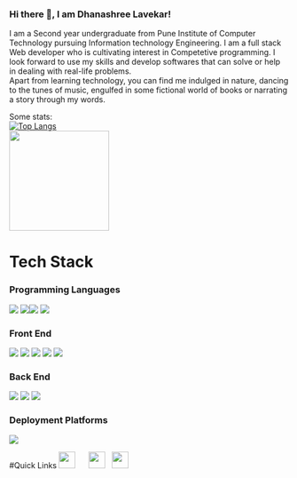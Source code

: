 ### Hi there 👋, I am Dhanashree Lavekar!  
I am a Second year undergraduate from Pune Institute of Computer Technology pursuing Information technology Engineering. I am a full stack Web developer who is cultivating interest in Competetive programming. I look forward to use my skills and develop softwares that can solve or help in dealing with real-life problems.  
Apart from learning technology, you can find me indulged in nature, dancing to the tunes of music, engulfed in some fictional world of books or narrating a story through my words.  
  
  Some stats:  
  [![Top Langs](https://github-readme-stats.vercel.app/api/top-langs/?username=dclavekar)](https://github.com/dclavekar/github-readme-stats)  
<img height="180em" src="https://github-readme-stats.vercel.app/api?username=dclavekar&show_icons=true&hide_border=true&&count_private=true&include_all_commits=true&bg_color=#656565" /><br>
# Tech Stack  
  
### Programming Languages

 <img src="https://img.shields.io/badge/C-000000?style=for-the-badge&logo=django&logoColor=white"> <img src="https://img.shields.io/badge/C++-000000?style=for-the-badge&logo=django&logoColor=white"><img src="https://img.shields.io/badge/Python-ffd340?style=for-the-badge&logo=python&logoColor=black"> <img src="https://img.shields.io/badge/Java-e11e21?style=for-the-badge&logo=java&logoColor=white">

### Front End

<img src="https://img.shields.io/badge/HTML5-E34F26?style=for-the-badge&logo=html5&logoColor=white"> <img  src="https://img.shields.io/badge/CSS3-1572B6?style=for-the-badge&logo=css3&logoColor=white"> <img  src="https://img.shields.io/badge/JavaScript-F7DF1E?style=for-the-badge&logo=javascript&logoColor=black"> <img  src="https://img.shields.io/badge/Bootstrap-563D7C?style=for-the-badge&logo=bootstrap&logoColor=white"> <img  src="https://img.shields.io/badge/jQuery-4682B4?style=for-the-badge&logo=jQuery&logoColor=white">
### Back End

 <img src="https://img.shields.io/badge/Django-103e2e?style=for-the-badge&logo=django&logoColor=white"> <img src="https://img.shields.io/badge/Python-ffd340?style=for-the-badge&logo=python&logoColor=black"> <img src="https://img.shields.io/badge/Java-e11e21?style=for-the-badge&logo=java&logoColor=white">

### Deployment Platforms

<img src="https://img.shields.io/badge/Heroku-000000?style=for-the-badge&logo=heroku&logoColor=white">  
  

#Quick Links
<a href="https://www.linkedin.com/in/dclavekar/"><img height="30" src="https://github.com/anirudhbelwadi/anirudhbelwadi/blob/master/images/linkedin.png"></a>&nbsp;&nbsp;
</a>&nbsp;&nbsp;
<a href="mailto:dclavekar@gmail.com"><img height="30" src="https://github.com/anirudhbelwadi/anirudhbelwadi/blob/master/images/email.png"></a>&nbsp;&nbsp;
<a href="https://www.instagram.com/dclavekar/"><img height="30" src="https://github.com/anirudhbelwadi/anirudhbelwadi/blob/master/images/insta.png"></a>&nbsp;&nbsp;




